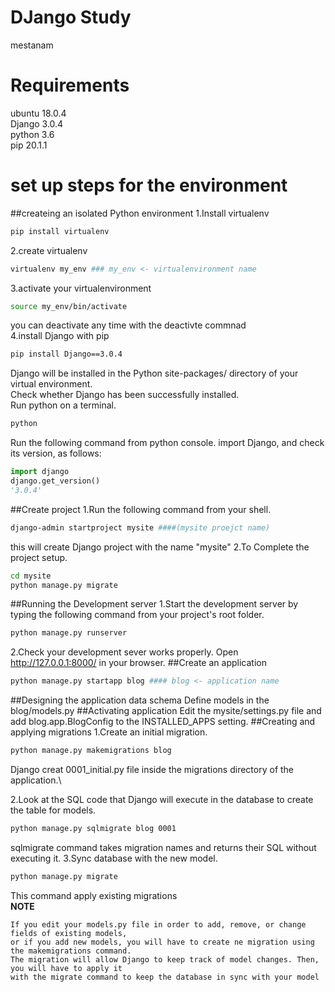 # DJango Study
mestanam

# Requirements
ubuntu  18.0.4 \
Django  3.0.4\
python  3.6\
pip     20.1.1

# set up steps for the environment
##createing an isolated Python environment
1.Install virtualenv
```bash
pip install virtualenv
```
2.create virtualenv 
```bash
virtualenv my_env ### my_env <- virtualenvironment name 
```
3.activate your virtualenvironment
```bash
source my_env/bin/activate
```
you can deactivate any time with the deactivte commnad\
4.install Django with pip 
```bash
pip install Django==3.0.4
```
Django will be installed in the Python site-packages/ directory of your virtual environment.\
Check whether Django has been successfully installed.\
Run python on a terminal.
```bash
python
```
Run the following command from python console. import Django, and check its version, as follows:
```python
import django
django.get_version()
'3.0.4'
```
##Create project
1.Run the following command from your shell.
```bash
django-admin startproject mysite ####(mysite proejct name)
```
this will create Django project with the name "mysite"
2.To Complete the project setup.
```bash
cd mysite
python manage.py migrate
``` 
##Running the Development server
1.Start the development server by typing the following command from your project's root folder.
```bash
python manage.py runserver
```
2.Check your development sever works properly. Open http://127.0.0.1:8000/ in your browser. 
##Create an application
```bash
python manage.py startapp blog #### blog <- application name
```
##Designing the application data schema
Define models in the blog/models.py
##Activating application
Edit the mysite/settings.py file and add blog.app.BlogConfig to the INSTALLED_APPS setting.
##Creating and applying migrations
1.Create an initial migration.
```bash
python manage.py makemigrations blog
```
Django creat 0001_initial.py file inside the migrations directory of the application.\

2.Look at the SQL code that Django will execute in the database to create the table for models. 
```bash
python manage.py sqlmigrate blog 0001
```
sqlmigrate command takes migration names and returns their SQL without executing it.
3.Sync database with the new model.
```bash
python manage.py migrate
```
This command apply existing migrations\
**NOTE**
```text
If you edit your models.py file in order to add, remove, or change fields of existing models, 
or if you add new models, you will have to create ne migration using the makemigrations command.
The migration will allow Django to keep track of model changes. Then, you will have to apply it
with the migrate command to keep the database in sync with your model 
```